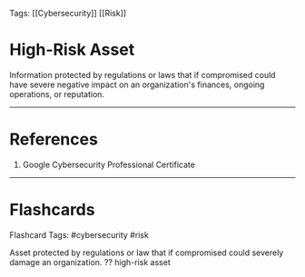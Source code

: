 Tags: [[Cybersecurity]] [[Risk]]
# High-Risk Asset

Information protected by regulations or laws that if compromised could have severe negative impact on an organization's finances, ongoing operations, or reputation.

---
# References

1. Google Cybersecurity Professional Certificate

---
# Flashcards

Flashcard Tags: #cybersecurity #risk 

Asset protected by regulations or law that if compromised could severely damage an organization.
??
high-risk asset
<!--SR:!2024-04-29,4,270!2024-04-28,3,250-->